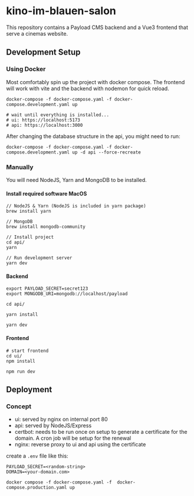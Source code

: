 # kino-im-blauen-salon

This repository contains a Payload CMS backend and a Vue3 frontend that serve a cinemas website.

## Development Setup

### Using Docker

Most comfortably spin up the project with docker compose. The frontend will work with vite and the backend with nodemon
for quick reload. 

```
docker-compose -f docker-compose.yaml -f docker-compose.development.yaml up

# wait until everything is installed...
# ui: https://localhost:5173
# api: https://localhost:3000
```

After changing the database structure in the api, you might need to run:
```
docker-compose -f docker-compose.yaml -f docker-compose.development.yaml up -d api --force-recreate
```


### Manually

You will need NodeJS, Yarn and MongoDB to be installed.

#### Install required software MacOS

```
// NodeJS & Yarn (NodeJS is included in yarn package)
brew install yarn

// MongoDB
brew install mongodb-community

// Install project
cd api/
yarn

// Run development server
yarn dev
```

#### Backend

```
export PAYLOAD_SECRET=secret123
export MONGODB_URI=mongodb://localhost/payload

cd api/

yarn install

yarn dev
```

#### Frontend

```
# start frontend
cd ui/
npm install

npm run dev
```


## Deployment

### Concept

- ui: served by nginx on internal port 80
- api: served by NodeJS/Express
- certbot: needs to be run once on setup to generate a certificate for the domain. A cron job will be setup for the renewal
- nginx: reverse proxy to ui and api using the certificate

create a `.env` file like this:

```
PAYLOAD_SECRET=<random-string>
DOMAIN=<your-domain.com>
```

```
docker compose -f docker-compose.yaml -f  docker-compose.production.yaml up 
```
